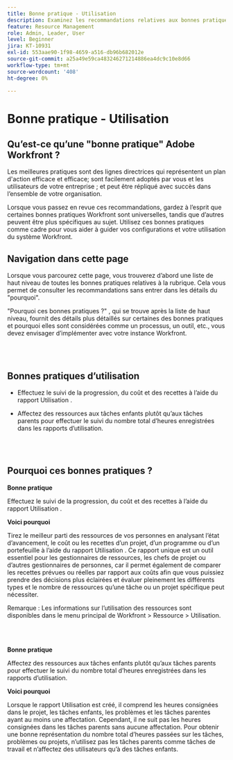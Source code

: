 ```yaml
---
title: Bonne pratique - Utilisation
description: Examinez les recommandations relatives aux bonnes pratiques des experts d’Adobe Workfront concernant la configuration, la gestion et l’utilisation du rapport Utilisation .
feature: Resource Management
role: Admin, Leader, User
level: Beginner
jira: KT-10931
exl-id: 553aae90-1f98-4659-a516-db96b682012e
source-git-commit: a25a49e59ca483246271214886ea4dc9c10e8d66
workflow-type: tm+mt
source-wordcount: '408'
ht-degree: 0%

---
```


# Bonne pratique - Utilisation

## Qu’est-ce qu’une &quot;bonne pratique&quot; Adobe Workfront ?

Les meilleures pratiques sont des lignes directrices qui représentent un plan d&#39;action efficace et efficace; sont facilement adoptés par vous et les utilisateurs de votre entreprise ; et peut être répliqué avec succès dans l’ensemble de votre organisation.

Lorsque vous passez en revue ces recommandations, gardez à l’esprit que certaines bonnes pratiques Workfront sont universelles, tandis que d’autres peuvent être plus spécifiques au sujet. Utilisez ces bonnes pratiques comme cadre pour vous aider à guider vos configurations et votre utilisation du système Workfront.

## Navigation dans cette page

Lorsque vous parcourez cette page, vous trouverez d’abord une liste de haut niveau de toutes les bonnes pratiques relatives à la rubrique. Cela vous permet de consulter les recommandations sans entrer dans les détails du &quot;pourquoi&quot;.

&quot;Pourquoi ces bonnes pratiques ?&quot; , qui se trouve après la liste de haut niveau, fournit des détails plus détaillés sur certaines des bonnes pratiques et pourquoi elles sont considérées comme un processus, un outil, etc., vous devez envisager d’implémenter avec votre instance Workfront.

</br>
</br>

## Bonnes pratiques d’utilisation

* Effectuez le suivi de la progression, du coût et des recettes à l’aide du rapport Utilisation .

* Affectez des ressources aux tâches enfants plutôt qu’aux tâches parents pour effectuer le suivi du nombre total d’heures enregistrées dans les rapports d’utilisation.

</br>
</br>

## Pourquoi ces bonnes pratiques ?

**Bonne pratique**

Effectuez le suivi de la progression, du coût et des recettes à l’aide du rapport Utilisation .



**Voici pourquoi**

Tirez le meilleur parti des ressources de vos personnes en analysant l’état d’avancement, le coût ou les recettes d’un projet, d’un programme ou d’un portefeuille à l’aide du rapport Utilisation . Ce rapport unique est un outil essentiel pour les gestionnaires de ressources, les chefs de projet ou d’autres gestionnaires de personnes, car il permet également de comparer les recettes prévues ou réelles par rapport aux coûts afin que vous puissiez prendre des décisions plus éclairées et évaluer pleinement les différents types et le nombre de ressources qu’une tâche ou un projet spécifique peut nécessiter.



Remarque : Les informations sur l’utilisation des ressources sont disponibles dans le menu principal de Workfront > Ressource > Utilisation.

</br>
</br>

**Bonne pratique**

Affectez des ressources aux tâches enfants plutôt qu’aux tâches parents pour effectuer le suivi du nombre total d’heures enregistrées dans les rapports d’utilisation.



**Voici pourquoi**

Lorsque le rapport Utilisation est créé, il comprend les heures consignées dans le projet, les tâches enfants, les problèmes et les tâches parentes ayant au moins une affectation. Cependant, il ne suit pas les heures consignées dans les tâches parents sans aucune affectation. Pour obtenir une bonne représentation du nombre total d’heures passées sur les tâches, problèmes ou projets, n’utilisez pas les tâches parents comme tâches de travail et n’affectez des utilisateurs qu’à des tâches enfants.
